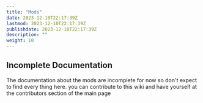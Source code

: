 ```yaml
---
title: "Mods"
date: 2023-12-10T22:17:39Z
lastmod: 2023-12-10T22:17:39Z
publishdate: 2023-12-10T22:17:39Z
description: ""
weight: 10
---
```


## Incomplete Documentation

The documentation about the mods are incomplete for now so don't expect to find every thing here. you can contribute to this wiki and have yourself at the contributors section of the main page

